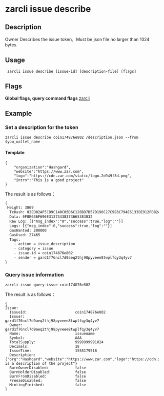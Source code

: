 # zarcli issue describe

## Description
Owner Describes the issue token，Must be json file no larger than 1024 bytes.
## Usage
```shell
 zarcli issue describe [issue-id] [description-file] [flags]
```
## Flags

**Global flags, query command flags** [zarcli](../README.md)

## Example
### Set a description for the token
```shell
zarcli issue describe coin174876e802 /description.json --from $you_wallet_name
```
#### Template
```shell
{
    "organization":"Hashgard",
    "website":"https://www.zar.com",
    "logo":"https://cdn.zar.com/static/logo.2d949f3d.png",
    "intro":"This is a good project"
}
```
The result is as follows：
```txt
{
 Height: 3069
  TxHash: 02ED02AF5CD9C140C05D6C120BD7D57D196C27C9B3C794E6133DE912FD8243C1
  Data: 0F0E636F696E31373438373665383032
  Raw Log: [{"msg_index":"0","success":true,"log":""}]
  Logs: [{"msg_index":0,"success":true,"log":""}]
  GasWanted: 200000
  GasUsed: 27465
  Tags:
    - action = issue_description
    - category = issue
    - issue-id = coin174876e802
    - sender = gard1f76ncl7d9aeq2thj98pyveee8twplfqy3q4yv7
}
```
### Query issue information
```shell
zarcli issue query-issue coin174876e802
```
The result is as follows：
```shell
{
Issue:
  IssueId:          			coin174876e802
  Issuer:           			gard1f76ncl7d9aeq2thj98pyveee8twplfqy3q4yv7
  Owner:           				gard1f76ncl7d9aeq2thj98pyveee8twplfqy3q4yv7
  Name:             			issuename
  Symbol:    	    			AAA
  TotalSupply:      			9999999991024
  Decimals:         			18
  IssueTime:					1558179518
  Description:	    			{"org":"Hashgard","website":"https://www.zar.com","logo":"https://cdn.zar.com/static/logo.2d949f3d.png","intro":"This is a description of the project"}
  BurnOwnerDisabled:  			false
  BurnHolderDisabled:  			false
  BurnFromDisabled:  			false
  FreezeDisabled:  				false
  MintingFinished:  			false
}
```
